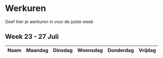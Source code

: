 # Werkuren

Geef hier je werkuren in voor de juiste week

## Week 23 - 27 Juli
| Naam | Maandag | Dinsdag | Woensdag | Donderdag | Vrijdag |
| ---- | ------- | ------- | -------- | --------- | ------- |
